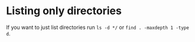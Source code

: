 # Listing only directories

If you want to just list directories run `ls -d */` or `find . -maxdepth 1 -type d`.

